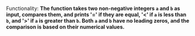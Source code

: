 Functionality: **The function takes two non-negative integers `a` and `b` as input, compares them, and prints '=' if they are equal, '<' if `a` is less than `b`, and '>' if `a` is greater than `b`. Both `a` and `b` have no leading zeros, and the comparison is based on their numerical values.**